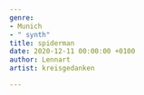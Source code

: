 ```yaml
---
genre:
- Munich
- " synth"
title: spiderman
date: 2020-12-11 00:00:00 +0100
author: Lennart
artist: kreisgedanken

---
```

